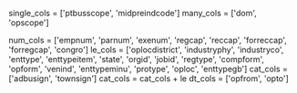single_cols = ['ptbusscope', 'midpreindcode']
many_cols = ['dom', 'opscope']

num_cols = ['empnum', 'parnum', 'exenum', 'regcap', 'reccap', 'forreccap', 'forregcap', 'congro']
le_cols = ['oplocdistrict', 'industryphy', 'industryco', 'enttype', 'enttypeitem', 'state',
            'orgid', 'jobid', 'regtype', 'compform', 'opform', 'venind', 'enttypeminu',
            'protype', 'oploc', 'enttypegb']
cat_cols = ['adbusign', 'townsign']
cat_cols = cat_cols + le
dt_cols = ['opfrom', 'opto']